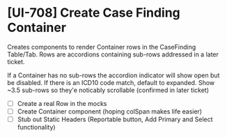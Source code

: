 # [UI-708] Create Case Finding Container

Creates components to render Container rows in the CaseFinding Table/Tab.
Rows are accordions containing sub-rows addressed in a later ticket.

If a Container has no sub-rows the accordion indicator will show open but be disabled.
If there is an ICD10 code match, default to expanded.
Show ~3.5 sub-rows so they'e noticably scrollable (confirmed in later ticket)

- [ ] Create a real Row in the mocks
- [ ] Create Container component (hoping colSpan makes life easier)
- [ ] Stub out Static Headers (Reportable button, Add Primary and Select functionality)
